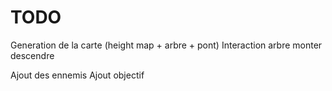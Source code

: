 # TODO

Generation de la carte (height map + arbre + pont)
Interaction arbre monter descendre

Ajout des ennemis
Ajout objectif
